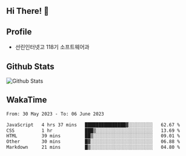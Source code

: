 ## Hi There! 👋

## Profile

-   선린인터넷고 118기 소프트웨어과

## Github Stats

![Github Stats](https://github-readme-stats.vercel.app/api/top-langs/?username=NY0510&theme=tokyonight&hide_border=true&layout=compact)

## WakaTime

<!--START_SECTION:waka-->

```txt
From: 30 May 2023 - To: 06 June 2023

JavaScript   4 hrs 37 mins   ███████████████▓░░░░░░░░░   62.67 %
CSS          1 hr            ███▒░░░░░░░░░░░░░░░░░░░░░   13.69 %
HTML         39 mins         ██▒░░░░░░░░░░░░░░░░░░░░░░   09.01 %
Other        30 mins         █▓░░░░░░░░░░░░░░░░░░░░░░░   06.88 %
Markdown     21 mins         █▒░░░░░░░░░░░░░░░░░░░░░░░   04.80 %
```

<!--END_SECTION:waka-->
